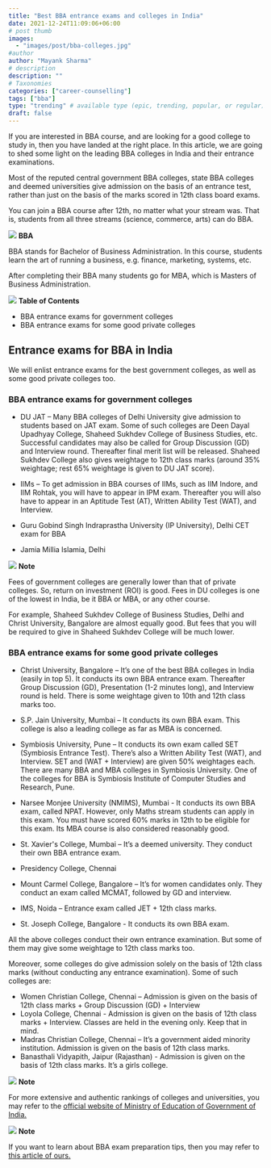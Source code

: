 ```yaml
---
title: "Best BBA entrance exams and colleges in India"
date: 2021-12-24T11:09:06+06:00
# post thumb
images:
  - "images/post/bba-colleges.jpg"
#author
author: "Mayank Sharma"
# description
description: ""
# Taxonomies
categories: ["career-counselling"]
tags: ["bba"]
type: "trending" # available type (epic, trending, popular, or regular)
draft: false
---
```


If you are interested in BBA course, and are looking for a good college to study in, then you have landed at the right place. In this article, we are going to shed some light on the leading BBA colleges in India and their entrance examinations. 

Most of the reputed central government BBA colleges, state BBA colleges and deemed universities give admission on the basis of an entrance test, rather than just on the basis of the marks scored in 12th class board exams. 

You can join a BBA course after 12th, no matter what your stream was. That is, students from all three streams (science, commerce, arts) can do BBA. 

<div class="toc-mak">
  <img src="../../../images/pencil.png">
  <b>BBA</b><br>

BBA stands for Bachelor of Business Administration. In this course, students learn the art of running a business, e.g. finance, marketing, systems, etc. 

After completing their BBA many students go for MBA, which is Masters of Business Administration. 

<!-- If you are interested in knowing the various career options after BBA, you may read this article of ours. -->
</div>

<div class="toc-mak">
<img src="../../images/pencil.png">
<b>Table of Contents</b>
<ul>
<li>BBA entrance exams for government colleges</li>
<li>BBA entrance exams for some good private colleges</li>
</ul>
</div>

## Entrance exams for BBA in India

We will enlist entrance exams for the best government colleges, as well as some good private colleges too. 

### BBA entrance exams for government colleges

* DU JAT – Many BBA colleges of Delhi University give admission to students based on JAT exam. Some of such colleges are Deen Dayal Upadhyay College, Shaheed Sukhdev College of Business Studies, etc. Successful candidates may also be called for Group Discussion (GD) and Interview round. Thereafter final merit list will be released. Shaheed Sukhdev College also gives weightage to 12th class marks (around 35% weightage; rest 65% weightage is given to DU JAT score). 

* IIMs – To get admission in BBA courses of IIMs, such as IIM Indore, and IIM Rohtak, you will have to appear in IPM exam. Thereafter you will also have to appear in an Aptitude Test (AT), Written Ability Test (WAT), and Interview. 

* Guru Gobind Singh Indraprastha University (IP University), Delhi CET exam for BBA

* Jamia Millia Islamia, Delhi 

<div class="toc-mak">
  <img src="../../../images/pencil.png">
  <b>Note</b><br>

Fees of government colleges are generally lower than that of private colleges. So, return on investment (ROI) is good. Fees in DU colleges is one of the lowest in India, be it BBA or MBA, or any other course. 

For example, Shaheed Sukhdev College of Business Studies, Delhi and Christ University, Bangalore are almost equally good. But fees that you will be required to give in Shaheed Sukhdev College will be much lower. 
</div>

### BBA entrance exams for some good private colleges

* Christ University, Bangalore – It’s one of the best BBA colleges in India (easily in top 5). It conducts its own BBA entrance exam. Thereafter Group Discussion (GD), Presentation (1-2 minutes long), and Interview round is held. There is some weightage given to 10th and 12th class marks too. 

* S.P. Jain University, Mumbai – It conducts its own BBA exam. This college is also a leading college as far as MBA is concerned. 

* Symbiosis University, Pune – It conducts its own exam called SET (Symbiosis Entrance Test). There’s also a Written Ability Test (WAT), and Interview. SET and (WAT + Interview) are given 50% weightages each. There are many BBA and MBA colleges in Symbiosis University. One of the colleges for BBA is Symbiosis Institute of Computer Studies and Research, Pune. 

* Narsee Monjee University (NMIMS), Mumbai - It conducts its own BBA exam, called NPAT. However, only Maths stream students can apply in this exam. You must have scored 60% marks in 12th to be eligible for this exam. Its MBA course is also considered reasonably good. 

* St. Xavier's College, Mumbai – It’s a deemed university. They conduct their own BBA entrance exam.

* Presidency College, Chennai 

* Mount Carmel College, Bangalore – It’s for women candidates only. They conduct an exam called MCMAT, followed by GD and interview. 

* IMS, Noida – Entrance exam called JET + 12th class marks.

* St. Joseph College, Bangalore - It conducts its own BBA exam.

All the above colleges conduct their own entrance examination. But some of them may give some weightage to 12th class marks too. 

Moreover, some colleges do give admission solely on the basis of 12th class marks (without conducting any entrance examination). Some of such colleges are:

* Women Christian College, Chennai – Admission is given on the basis of 12th class marks + Group Discussion (GD) + Interview
* Loyola College, Chennai - Admission is given on the basis of 12th class marks + Interview. Classes are held in the evening only. Keep that in mind. 
* Madras Christian College, Chennai – It’s a government aided minority institution. Admission is given on the basis of 12th class marks. 
* Banasthali Vidyapith, Jaipur (Rajasthan) - Admission is given on the basis of 12th class marks. It’s a girls college. 

<div class="toc-mak">
  <img src="../../../images/pencil.png">
  <b>Note</b><br>

For more extensive and authentic rankings of colleges and universities, you may refer to the <a href="https://www.nirfindia.org/Home" target="_blank" title="Authentic rankings of colleges and universities" class="mak-link">official website of Ministry of Education of Government of India.</a>
</div>

<div class="toc-mak">
  <img src="../../../images/pencil.png">
  <b>Note</b><br>

If you want to learn about BBA exam preparation tips, then you may refer to <a href="../how-to-prepare-for-bba-entrance-exams" title="BBA exam preparation tips" class="mak-link">this article of ours.</a> 
</div>

